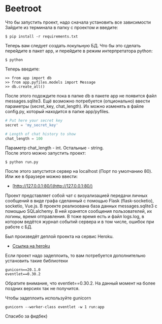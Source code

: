# Beetroot

Что бы запустить проект, надо сначала установить все зависимости<br/>
Зайдите из терминала в папку с проектом и введите:
```
$ pip install -r requirements.txt
```
Теперь вам следует создать локульную БД. Что бы это сделать перейдите в пакет
app, и перейдите в режим интерпретатора python:
```
$ python
```
Теперь введите:
```
>> from app import db
>> from app.pyfiles.models import Message
>> db.create_all()
```
После этого подождите пока в папке db в пакете app не появится 
файл messages.sqlite3. Ещё возможно потребуется (опционально) ввести параметры 
(secret_key, chat_length). Их можно изменять в файле config.py,
который находится в папке app/pyfiles.
```python
# Put here your secret key
secret = 'my_secret_key'

# Length of chat history to show
chat_length = 100
```
Параметр chat_length - int. Остальные - string.<br/>
После этого можно запустить проект:
```
$ python run.py
```
После этого запустится сервер на localhost 
(Порт по умолчанию 80).<br/>
Или же в браузере можно ввести: 

 * [http://127.0.0.1:80/](http://127.0.0.1:80/)


Проект представляет собой чат с визуализацией передачи личных сообщений
в виде графа сделанный с помощью Flask (flask-socketio), socketio, Vue.js.
В проекте реализована база данных messages.sqlite3 с
помощью SQLalchemy. В ней хранятся сообщения пользователей, их логины,
время отправления. В тоже время есть и файл logs.log,
в котором ведётся журнал событий сервера и в том числе, ошибок при
работе с БД.

Был произведёт деплой проекта на сервис Heroku. 
 * [Ссылка на heroku](https://beetroot-task.herokuapp.com/)

Если проект надо задеплоить, то вам потребуется дополнительно установить 
такие библиотеки
```
gunicorn==20.1.0
eventlet==0.30.2
```
Обратите внимание, что eventlet==0.30.2. На данный момент на более
поздних версиях так не получится.

Чтобы задеплоить используйте gunicorn
```
gunicorn --worker-class eventlet -w 1 run:app
```

Спасибо за фидбек)